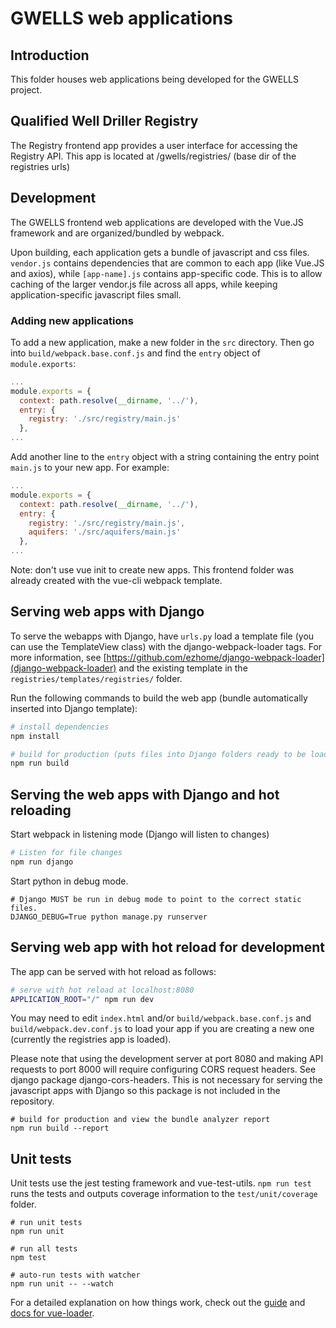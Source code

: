 # GWELLS web applications

## Introduction

This folder houses web applications being developed for the GWELLS project.

## Qualified Well Driller Registry

The Registry frontend app provides a user interface for accessing the Registry API. This app is located at /gwells/registries/ (base dir of the registries urls)

## Development

The GWELLS frontend web applications are developed with the Vue.JS framework and are organized/bundled by webpack.

Upon building, each application gets a bundle of javascript and css files. ```vendor.js``` contains dependencies that are common to each app (like Vue.JS and axios), while ```[app-name].js``` contains app-specific code. This is to allow caching of the larger vendor.js file across all apps, while keeping application-specific javascript files small.

### Adding new applications
To add a new application, make a new folder in the ```src``` directory. Then go into ```build/webpack.base.conf.js``` and find the ```entry``` object of ```module.exports```:

``` javascript
...
module.exports = {
  context: path.resolve(__dirname, '../'),
  entry: {
    registry: './src/registry/main.js'
  },
...
```

Add another line to the ```entry``` object with a string containing the entry point ```main.js``` to your new app. For example:
```javascript
...
module.exports = {
  context: path.resolve(__dirname, '../'),
  entry: {
    registry: './src/registry/main.js',
    aquifers: './src/aquifers/main.js'
  },
...
```
Note: don't use vue init to create new apps. This frontend folder was already created with the vue-cli webpack template.

## Serving web apps with Django

To serve the webapps with Django, have ```urls.py``` load a template file (you can use the TemplateView class) with the django-webpack-loader tags. For more information, see [https://github.com/ezhome/django-webpack-loader](django-webpack-loader) and the existing template in the ```registries/templates/registries/``` folder.

Run the following commands to build the web app (bundle automatically inserted into Django template):

``` bash
# install dependencies
npm install

# build for production (puts files into Django folders ready to be loaded in templates)
npm run build

```

## Serving the web apps with Django and hot reloading

Start webpack in listening mode (Django will listen to changes)

```bash
# Listen for file changes
npm run django
```

Start python in debug mode.
```
# Django MUST be run in debug mode to point to the correct static files.
DJANGO_DEBUG=True python manage.py runserver
```

## Serving web app with hot reload for development

The app can be served with hot reload as follows:

```bash
# serve with hot reload at localhost:8080
APPLICATION_ROOT="/" npm run dev
```

You may need to edit ```index.html``` and/or ```build/webpack.base.conf.js``` and ```build/webpack.dev.conf.js``` to load your app if you are creating a new one (currently the registries app is loaded).

Please note that using the development server at port 8080 and making API requests to port 8000 will require configuring CORS request headers. See django package django-cors-headers. This is not necessary for serving the javascript apps with Django so this package is not included in the repository.

```
# build for production and view the bundle analyzer report
npm run build --report
```

## Unit tests

Unit tests use the jest testing framework and vue-test-utils. ```npm run test``` runs the tests and outputs coverage information to the ```test/unit/coverage``` folder.

```
# run unit tests
npm run unit

# run all tests
npm test

# auto-run tests with watcher
npm run unit -- --watch
```

For a detailed explanation on how things work, check out the [guide](http://vuejs-templates.github.io/webpack/) and [docs for vue-loader](http://vuejs.github.io/vue-loader).
